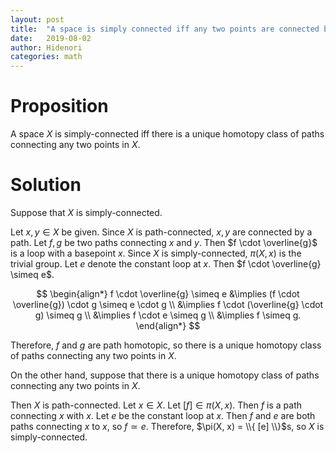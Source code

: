 ```yaml
---
layout: post
title:  "A space is simply connected iff any two points are connected by paths of a unique homotopy class"
date:   2019-08-02
author: Hidenori
categories: math
---
```


# Proposition
A space $X$ is simply-connected iff there is a unique homotopy class of paths connecting any two points in $X$.

# Solution
Suppose that $X$ is simply-connected.

Let $x, y \in X$ be given.
Since $X$ is path-connected, $x, y$ are connected by a path.
Let $f, g$ be two paths connecting $x$ and $y$.
Then $f \cdot \overline{g}$ is a loop with a basepoint $x$.
Since $X$ is simply-connected, $\pi(X, x)$ is the trivial group.
Let $e$ denote the constant loop at $x$.
Then $f \cdot \overline{g} \simeq e$.

$$
\begin{align*}
  f \cdot \overline{g} \simeq e
    &\implies (f \cdot \overline{g}) \cdot g \simeq e \cdot g \\
    &\implies f \cdot (\overline{g} \cdot g) \simeq g \\
    &\implies f \cdot e \simeq g \\
    &\implies f \simeq g.
\end{align*}
$$

Therefore, $f$ and $g$ are path homotopic, so there is a unique homotopy class of paths connecting any two points in $X$.

On the other hand, suppose that there is a unique homotopy class of paths connecting any two points in $X$.

Then $X$ is path-connected.
Let $x \in X$.
Let $[f] \in \pi(X, x)$.
Then $f$ is a path connecting $x$ with $x$.
Let $e$ be the constant loop at $x$.
Then $f$ and $e$ are both paths connecting $x$ to $x$, so $f \simeq e$.
Therefore, $\pi(X, x) = \\{ [e] \\}$s, so $X$ is simply-connected.
